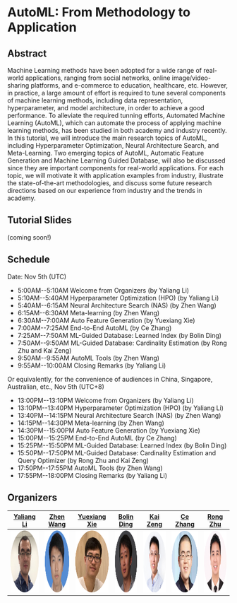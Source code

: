 # AutoML: From Methodology to Application

## Abstract
Machine Learning methods have been adopted for a wide range of real-world applications, ranging from social networks, online image/video-sharing platforms, and e-commerce to education, healthcare, etc. However, in practice, a large amount of effort is required to tune several components of machine learning methods, including data representation, hyperparameter, and model architecture, in order to achieve a good performance. To alleviate the required tunning efforts, Automated Machine Learning (AutoML), which can automate the process of applying machine learning methods, has been studied in both academy and industry recently. In this tutorial, we will introduce the main research topics of AutoML, including Hyperparameter Optimization, Neural Architecture Search, and Meta-Learning. Two emerging topics of AutoML, Automatic Feature Generation and Machine Learning Guided Database, will also be discussed since they are important components for real-world applications. For each topic, we will motivate it with application examples from industry, illustrate the state-of-the-art methodologies, and discuss some future research directions based on our experience from industry and the trends in academy.

## Tutorial Slides
(coming soon!)

## Schedule
Date: Nov 5th (UTC)
- 5:00AM--5:10AM Welcome from Organizers (by Yaliang Li)
- 5:10AM--5:40AM Hyperparameter Optimization (HPO) (by Yaliang Li)
- 5:40AM--6:15AM Neural Architecture Search (NAS) (by Zhen Wang)
- 6:15AM--6:30AM Meta-learning (by Zhen Wang)
- 6:30AM--7:00AM Auto Feature Generation (by Yuexiang Xie)
- 7:00AM--7:25AM End-to-End AutoML (by Ce Zhang)
- 7:25AM--7:50AM ML-Guided Database: Learned Index (by Bolin Ding)
- 7:50AM--9:50AM ML-Guided Database: Cardinality Estimation (by Rong Zhu and Kai Zeng)
- 9:50AM--9:55AM AutoML Tools (by Zhen Wang)
- 9:55AM--10:00AM Closing Remarks (by Yaliang Li)

Or equivalently, for the convenience of audiences in China, Singapore, Australian, etc., Nov 5th (UTC+8)
- 13:00PM--13:10PM Welcome from Organizers (by Yaliang Li)
- 13:10PM--13:40PM Hyperparameter Optimization (HPO) (by Yaliang Li)
- 13:40PM--14:15PM Neural Architecture Search (NAS) (by Zhen Wang)
- 14:15PM--14:30PM Meta-learning (by Zhen Wang)
- 14:30PM--15:00PM Auto Feature Generation (by Yuexiang Xie)
- 15:00PM--15:25PM End-to-End AutoML (by Ce Zhang)
- 15:25PM--15:50PM ML-Guided Database: Learned Index (by Bolin Ding)
- 15:50PM--17:50PM ML-Guided Database: Cardinality Estimation and Query Optimizer (by Rong Zhu and Kai Zeng)
- 17:50PM--17:55PM AutoML Tools (by Zhen Wang)
- 17:55PM--18:00PM Closing Remarks (by Yaliang Li)

## Organizers

| [Yaliang Li](https://sites.google.com/site/yaliangli/) | [Zhen Wang](https://joneswong.github.io/about/) | [Yuexiang Xie](https://xieyxclack.github.io/) | [Bolin Ding](https://www.bolin-ding.com/index.html) | [Kai Zeng](https://kai-zeng.github.io/) | [Ce Zhang](https://ds3lab.inf.ethz.ch/members/ce-zhang.html) | [Rong Zhu](https://redgitcard.github.io/redgitcard/) |
| :---: | :---: | :---: | :---: | :---: | :---: | :---: |
| <img class="rounded-circle" alt="140x140" width="140" height="140" src="materials/yaliang.png" data-holder-rendered="true"> | <img class="rounded-circle" alt="140x140" width="140" height="140" src="materials/zhen.png" data-holder-rendered="true"> | <img class="rounded-circle" alt="140x140" width="140" height="140" src="materials/yuexiang.png" data-holder-rendered="true"> | <img class="rounded-circle" alt="140x140" width="140" height="140" src="materials/bolin.png" data-holder-rendered="true"> | <img class="rounded-circle" alt="140x140" width="140" height="140" src="materials/kai.png" data-holder-rendered="true"> | <img class="rounded-circle" alt="140x140" width="140" height="140" src="materials/ce.png" data-holder-rendered="true"> | <img class="rounded-circle" alt="140x140" width="140" height="140" src="materials/rongzhu.png" data-holder-rendered="true"> |
